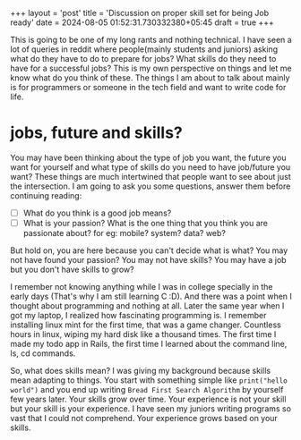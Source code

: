 +++
layout = 'post'
title = 'Discussion on proper skill set for being Job ready'
date = 2024-08-05 01:52:31.730332380+05:45
draft = true
+++

This is going to be one of my long rants and nothing technical. I have seen a lot of queries in reddit where people(mainly students and juniors) asking what do they have to do
to prepare for jobs? What skills do they need to have for a successful jobs? This is my own perspective on things and let me know what do you think of these. The things I am about to talk about mainly is for
programmers or someone in the tech field and want to write code for life.

# jobs, future and skills?
You may have been thinking about the type of job you want, the future you want for yourself and what type of skills do you need to have job/future you want? These things are much intertwined 
that people want to see about just the intersection. I am going to ask you some questions, answer them before continuing reading:
- [ ] What do you think is a good job means?
- [ ] What is your passion? What is the one thing that you think you are passionate about? for eg: mobile? system? data? web?

But hold on, you are here because you can't decide what is what? You may not have found your passion? You may not have skills? You may have a job but you don't have skills to grow?

I remember not knowing anything while I was in college specially in the early days (That's why I am still learning C :D). And there was a point when I thought about programming and nothing at all.
Later the same year when I got my laptop, I realized how fascinating programming is. I remember installing linux mint for the first time, that was a game changer. Countless hours in linux, wiping my hard disk like a thousand times. The first time I made my todo app in Rails, the first time I learned about
the command line, ls, cd commands. 

So, what does skills mean? I was giving my background because skills mean adapting to things. You start with something simple like `print("hello world")` and you end up writing `Bread First Search Algorithm` by yourself few years later. Your skills grow over time. 
Your experience is not your skill but your skill is your experience. I have seen my juniors writing programs so vast that I could not comprehend. Your experience grows based on your skills.



